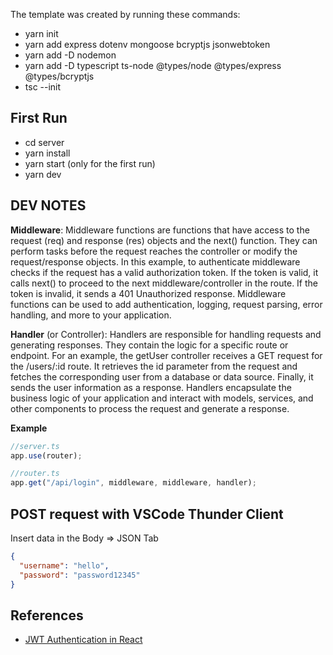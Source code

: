 The template was created by running these commands:

- yarn init
- yarn add express dotenv mongoose bcryptjs jsonwebtoken
- yarn add -D nodemon
- yarn add -D typescript ts-node @types/node @types/express @types/bcryptjs
- tsc --init

## First Run

- cd server
- yarn install
- yarn start (only for the first run)
- yarn dev

## DEV NOTES

**Middleware**: Middleware functions are functions that have access to the request (req) and response (res) objects and the next() function. They can perform tasks before the request reaches the controller or modify the request/response objects. In this example, to authenticate middleware checks if the request has a valid authorization token. If the token is valid, it calls next() to proceed to the next middleware/controller in the route. If the token is invalid, it sends a 401 Unauthorized response. Middleware functions can be used to add authentication, logging, request parsing, error handling, and more to your application.

**Handler** (or Controller): Handlers are responsible for handling requests and generating responses. They contain the logic for a specific route or endpoint. For an example, the getUser controller receives a GET request for the /users/:id route. It retrieves the id parameter from the request and fetches the corresponding user from a database or data source. Finally, it sends the user information as a response. Handlers encapsulate the business logic of your application and interact with models, services, and other components to process the request and generate a response.

**Example**

```js
//server.ts
app.use(router);

//router.ts
app.get("/api/login", middleware, middleware, handler);
```

## POST request with VSCode Thunder Client

Insert data in the Body => JSON Tab

```json
{
  "username": "hello",
  "password": "password12345"
}
```

## References

- [JWT Authentication in React](https://www.permify.co/post/jwt-authentication-in-react/)
